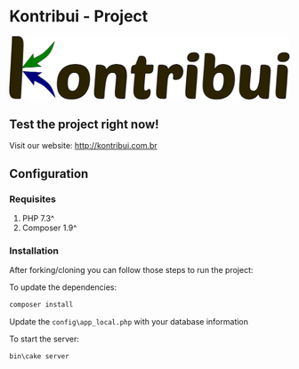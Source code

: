 # Kontribui - Project

![Kontribui](/webroot/img/kontribui.svg)

## Test the project right now!
Visit our website: http://kontribui.com.br

## Configuration

### Requisites

1. PHP 7.3^
2. Composer 1.9^

### Installation

After forking/cloning you can follow those steps to run the project:

To update the dependencies:

```sh
composer install
```

Update the `config\app_local.php` with your database information

To start the server:

```sh
bin\cake server
```
